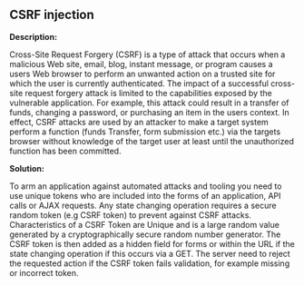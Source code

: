 
CSRF injection
-------

**Description:**

Cross-Site Request Forgery (CSRF) is a type of attack that occurs when a malicious Web site, email, blog, instant message, or program causes a users Web browser to perform an unwanted action on a trusted site for which the user is currently authenticated. The impact of a successful cross-site request forgery attack is limited to the capabilities exposed by the vulnerable application. For example, this attack could result in a transfer of funds, changing a password, or purchasing an item in the users context. In effect, CSRF attacks are used by an attacker to make a target system perform a function (funds Transfer, form submission etc.) via the targets browser without knowledge of the target user at least until the unauthorized function has been committed.



**Solution:**

To arm an application against automated attacks and tooling you need to use unique tokens who are included into the forms of an application, API calls or AJAX requests.  Any state changing operation requires a secure random token (e.g CSRF token) to prevent against CSRF attacks. Characteristics of a CSRF Token are Unique and is a large random value generated by a cryptographically secure random number generator. The CSRF token is then added as a hidden field for forms or within the URL if the state changing operation if this occurs via a GET. The server need to reject the requested action if the CSRF token fails validation, for example missing or incorrect token.

	